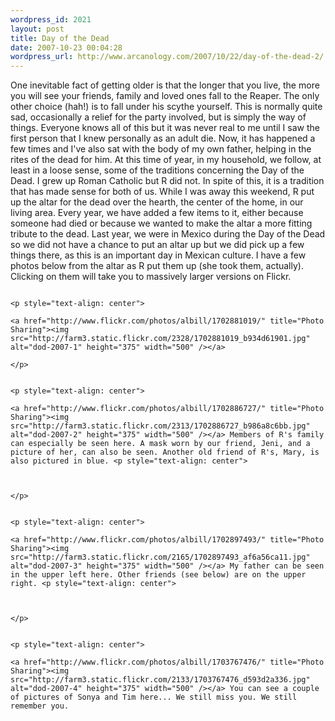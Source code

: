 ```yaml
--- 
wordpress_id: 2021
layout: post
title: Day of the Dead
date: 2007-10-23 00:04:28
wordpress_url: http://www.arcanology.com/2007/10/22/day-of-the-dead-2/
---
```

One inevitable fact of getting older is that the longer that you live, the more you will see your friends, family and loved ones fall to the Reaper. The only other choice (hah!) is to fall under his scythe yourself. This is normally quite sad, occasionally a relief for the party involved, but is simply the way of things. Everyone knows all of this but it was never real to me until I saw the first person that I knew personally as an adult die. Now, it has happened a few times and I've also sat with the body of my own father, helping in the rites of the dead for him. At this time of year, in my household, we follow, at least in a loose sense, some of the traditions concerning the Day of the Dead. I grew up Roman Catholic but R did not. In spite of this, it is a tradition that has made sense for both of us. While I was away this weekend, R put up the altar for the dead over the hearth, the center of the home, in our living area. Every year, we have added a few items to it, either because someone had died or because we wanted to make the altar a more fitting tribute to the dead. Last year, we were in Mexico during the Day of the Dead so we did not have a chance to put an altar up but we did pick up a few things there, as this is an important day in Mexican culture. I have a few photos below from the altar as R put them up (she took them, actually). Clicking on them will take you to massively larger versions on Flickr. 
                                                                                                                                                                                                                                                                                                                                                                                                                                                                                                                                                                                                                                                                                                                                                                                                                                                                          
                                                                                                                                                                                                                                                                                                                                                                                                                                                                                                                                                                                                                                                                                                                                                                                                                                                                          <p style="text-align: center">
                                                                                                                                                                                                                                                                                                                                                                                                                                                                                                                                                                                                                                                                                                                                                                                                                                                                            <a href="http://www.flickr.com/photos/albill/1702881019/" title="Photo Sharing"><img src="http://farm3.static.flickr.com/2328/1702881019_b934d61901.jpg" alt="dod-2007-1" height="375" width="500" /></a>
                                                                                                                                                                                                                                                                                                                                                                                                                                                                                                                                                                                                                                                                                                                                                                                                                                                                          </p>
                                                                                                                                                                                                                                                                                                                                                                                                                                                                                                                                                                                                                                                                                                                                                                                                                                                                          
                                                                                                                                                                                                                                                                                                                                                                                                                                                                                                                                                                                                                                                                                                                                                                                                                                                                          <p style="text-align: center">
                                                                                                                                                                                                                                                                                                                                                                                                                                                                                                                                                                                                                                                                                                                                                                                                                                                                            <a href="http://www.flickr.com/photos/albill/1702886727/" title="Photo Sharing"><img src="http://farm3.static.flickr.com/2313/1702886727_b986a8c6bb.jpg" alt="dod-2007-2" height="375" width="500" /></a> Members of R's family can especially be seen here. A mask worn by our friend, Jeni, and a picture of her, can also be seen. Another old friend of R's, Mary, is also pictured in blue. <p style="text-align: center">
                                                                                                                                                                                                                                                                                                                                                                                                                                                                                                                                                                                                                                                                                                                                                                                                                                                                               
                                                                                                                                                                                                                                                                                                                                                                                                                                                                                                                                                                                                                                                                                                                                                                                                                                                                            </p>
                                                                                                                                                                                                                                                                                                                                                                                                                                                                                                                                                                                                                                                                                                                                                                                                                                                                            
                                                                                                                                                                                                                                                                                                                                                                                                                                                                                                                                                                                                                                                                                                                                                                                                                                                                            <p style="text-align: center">
                                                                                                                                                                                                                                                                                                                                                                                                                                                                                                                                                                                                                                                                                                                                                                                                                                                                              <a href="http://www.flickr.com/photos/albill/1702897493/" title="Photo Sharing"><img src="http://farm3.static.flickr.com/2165/1702897493_af6a56ca11.jpg" alt="dod-2007-3" height="375" width="500" /></a> My father can be seen in the upper left here. Other friends (see below) are on the upper right. <p style="text-align: center">
                                                                                                                                                                                                                                                                                                                                                                                                                                                                                                                                                                                                                                                                                                                                                                                                                                                                                 
                                                                                                                                                                                                                                                                                                                                                                                                                                                                                                                                                                                                                                                                                                                                                                                                                                                                              </p>
                                                                                                                                                                                                                                                                                                                                                                                                                                                                                                                                                                                                                                                                                                                                                                                                                                                                              
                                                                                                                                                                                                                                                                                                                                                                                                                                                                                                                                                                                                                                                                                                                                                                                                                                                                              <p style="text-align: center">
                                                                                                                                                                                                                                                                                                                                                                                                                                                                                                                                                                                                                                                                                                                                                                                                                                                                                <a href="http://www.flickr.com/photos/albill/1703767476/" title="Photo Sharing"><img src="http://farm3.static.flickr.com/2133/1703767476_d593d2a336.jpg" alt="dod-2007-4" height="375" width="500" /></a> You can see a couple of pictures of Sonya and Tim here... We still miss you. We still remember you.